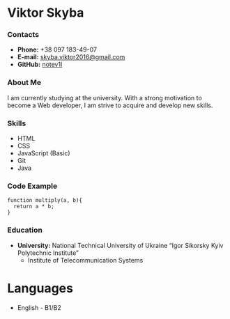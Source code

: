 # Viktor Skyba
### Contacts
- **Phone:** +38 097 183-49-07
- **E-mail:** skyba.viktor2016@gmail.com
- **GitHub:** [notev1l](https://github.com/notev1l)   
 
### About Me
I am currently studying at the university. With a strong motivation to become a Web developer, I am strive to acquire and develop new skills.  
### Skills
- HTML
- CSS
- JavaScript (Basic)
- Git
- Java  
### Code Example
```
function multiply(a, b){
  return a * b;
}
```  
### Education
- **University:** National Technical University of Ukraine “Igor Sikorsky Kyiv Polytechnic Institute”
    - Institute of Telecommunication Systems  
# Languages
- English - B1/B2